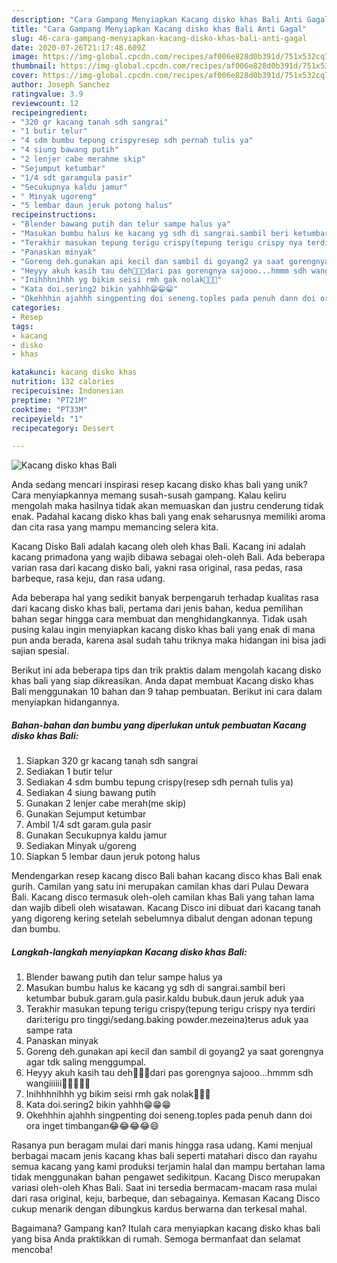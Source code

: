 ```yaml
---
description: "Cara Gampang Menyiapkan Kacang disko khas Bali Anti Gagal"
title: "Cara Gampang Menyiapkan Kacang disko khas Bali Anti Gagal"
slug: 46-cara-gampang-menyiapkan-kacang-disko-khas-bali-anti-gagal
date: 2020-07-26T21:17:48.609Z
image: https://img-global.cpcdn.com/recipes/af006e828d0b391d/751x532cq70/kacang-disko-khas-bali-foto-resep-utama.jpg
thumbnail: https://img-global.cpcdn.com/recipes/af006e828d0b391d/751x532cq70/kacang-disko-khas-bali-foto-resep-utama.jpg
cover: https://img-global.cpcdn.com/recipes/af006e828d0b391d/751x532cq70/kacang-disko-khas-bali-foto-resep-utama.jpg
author: Joseph Sanchez
ratingvalue: 3.9
reviewcount: 12
recipeingredient:
- "320 gr kacang tanah sdh sangrai"
- "1 butir telur"
- "4 sdm bumbu tepung crispyresep sdh pernah tulis ya"
- "4 siung bawang putih"
- "2 lenjer cabe merahme skip"
- "Sejumput ketumbar"
- "1/4 sdt garamgula pasir"
- "Secukupnya kaldu jamur"
- " Minyak ugoreng"
- "5 lembar daun jeruk potong halus"
recipeinstructions:
- "Blender bawang putih dan telur sampe halus ya"
- "Masukan bumbu halus ke kacang yg sdh di sangrai.sambil beri ketumbar bubuk.garam.gula pasir.kaldu bubuk.daun jeruk aduk yaa"
- "Terakhir masukan tepung terigu crispy(tepung terigu crispy nya terdiri dari:terigu pro tinggi/sedang.baking powder.mezeina)terus aduk yaa sampe rata"
- "Panaskan minyak"
- "Goreng deh.gunakan api kecil dan sambil di goyang2 ya saat gorengnya agar tdk saling menggumpal."
- "Heyyy akuh kasih tau deh🤭🤭🤭dari pas gorengnya sajooo...hmmm sdh wangiiiiii🤤🤤🤤🤤🤤"
- "Inihhhnihhh yg bikim seisi rmh gak nolak🤤🤤🤤"
- "Kata doi.sering2 bikin yahhh😁😁😁"
- "Okehhhin ajahhh singpenting doi seneng.toples pada penuh dann doi ora inget timbangan😂😂😂😂😄"
categories:
- Resep
tags:
- kacang
- disko
- khas

katakunci: kacang disko khas 
nutrition: 132 calories
recipecuisine: Indonesian
preptime: "PT21M"
cooktime: "PT33M"
recipeyield: "1"
recipecategory: Dessert

---
```



![Kacang disko khas Bali](https://img-global.cpcdn.com/recipes/af006e828d0b391d/751x532cq70/kacang-disko-khas-bali-foto-resep-utama.jpg)

Anda sedang mencari inspirasi resep kacang disko khas bali yang unik? Cara menyiapkannya memang susah-susah gampang. Kalau keliru mengolah maka hasilnya tidak akan memuaskan dan justru cenderung tidak enak. Padahal kacang disko khas bali yang enak seharusnya memiliki aroma dan cita rasa yang mampu memancing selera kita.

Kacang Disko Bali adalah kacang oleh oleh khas Bali. Kacang ini adalah kacang primadona yang wajib dibawa sebagai oleh-oleh Bali. Ada beberapa varian rasa dari kacang disko bali, yakni rasa original, rasa pedas, rasa barbeque, rasa keju, dan rasa udang.

Ada beberapa hal yang sedikit banyak berpengaruh terhadap kualitas rasa dari kacang disko khas bali, pertama dari jenis bahan, kedua pemilihan bahan segar hingga cara membuat dan menghidangkannya. Tidak usah pusing kalau ingin menyiapkan kacang disko khas bali yang enak di mana pun anda berada, karena asal sudah tahu triknya maka hidangan ini bisa jadi sajian spesial.


Berikut ini ada beberapa tips dan trik praktis dalam mengolah kacang disko khas bali yang siap dikreasikan. Anda dapat membuat Kacang disko khas Bali menggunakan 10 bahan dan 9 tahap pembuatan. Berikut ini cara dalam menyiapkan hidangannya.

<!--inarticleads1-->

##### Bahan-bahan dan bumbu yang diperlukan untuk pembuatan Kacang disko khas Bali:

1. Siapkan 320 gr kacang tanah sdh sangrai
1. Sediakan 1 butir telur
1. Sediakan 4 sdm bumbu tepung crispy(resep sdh pernah tulis ya)
1. Sediakan 4 siung bawang putih
1. Gunakan 2 lenjer cabe merah(me skip)
1. Gunakan Sejumput ketumbar
1. Ambil 1/4 sdt garam.gula pasir
1. Gunakan Secukupnya kaldu jamur
1. Sediakan  Minyak u/goreng
1. Siapkan 5 lembar daun jeruk potong halus


Mendengarkan resep kacang disco Bali bahan kacang disco khas Bali enak gurih. Camilan yang satu ini merupakan camilan khas dari Pulau Dewara Bali. Kacang disco termasuk oleh-oleh camilan khas Bali yang tahan lama dan wajib dibeli oleh wisatawan. Kacang Disco ini dibuat dari kacang tanah yang digoreng kering setelah sebelumnya dibalut dengan adonan tepung dan bumbu. 

<!--inarticleads2-->

##### Langkah-langkah menyiapkan Kacang disko khas Bali:

1. Blender bawang putih dan telur sampe halus ya
1. Masukan bumbu halus ke kacang yg sdh di sangrai.sambil beri ketumbar bubuk.garam.gula pasir.kaldu bubuk.daun jeruk aduk yaa
1. Terakhir masukan tepung terigu crispy(tepung terigu crispy nya terdiri dari:terigu pro tinggi/sedang.baking powder.mezeina)terus aduk yaa sampe rata
1. Panaskan minyak
1. Goreng deh.gunakan api kecil dan sambil di goyang2 ya saat gorengnya agar tdk saling menggumpal.
1. Heyyy akuh kasih tau deh🤭🤭🤭dari pas gorengnya sajooo...hmmm sdh wangiiiiii🤤🤤🤤🤤🤤
1. Inihhhnihhh yg bikim seisi rmh gak nolak🤤🤤🤤
1. Kata doi.sering2 bikin yahhh😁😁😁
1. Okehhhin ajahhh singpenting doi seneng.toples pada penuh dann doi ora inget timbangan😂😂😂😂😄


Rasanya pun beragam mulai dari manis hingga rasa udang. Kami menjual berbagai macam jenis kacang khas bali seperti matahari disco dan rayahu semua kacang yang kami produksi terjamin halal dan mampu bertahan lama tidak menggunakan bahan pengawet sedikitpun. Kacang Disco merupakan variasi oleh-oleh Khas Bali. Saat ini tersedia bermacam-macam rasa mulai dari rasa original, keju, barbeque, dan sebagainya. Kemasan Kacang Disco cukup menarik dengan dibungkus kardus berwarna dan terkesal mahal. 

Bagaimana? Gampang kan? Itulah cara menyiapkan kacang disko khas bali yang bisa Anda praktikkan di rumah. Semoga bermanfaat dan selamat mencoba!
